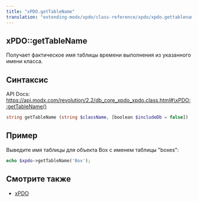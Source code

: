 ```yaml
---
title: "xPDO.getTableName"
translation: "extending-modx/xpdo/class-reference/xpdo/xpdo.gettablename"
---
```


## xPDO::getTableName

Получает фактическое имя таблицы времени выполнения из указанного имени класса.

## Синтаксис

API Docs: <https://api.modx.com/revolution/2.2/db_core_xpdo_xpdo.class.html#\xPDO::getTableName()>

```php
string getTableName (string $className, [boolean $includeDb = false])
```

## Пример

Выведите имя таблицы для объекта Box с именем таблицы "boxes":

```php
echo $xpdo->getTableName('Box');
```

## Смотрите также

-   [xPDO](extending-modx/xpdo "xPDO")
